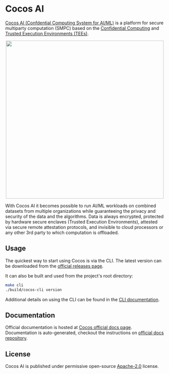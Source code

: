 # Cocos AI
[Cocos AI (Confdential Computing System for AI/ML)][cocos] is a platform for secure multiparty computation (SMPC)
based on the [Confidential Computing][cc] and [Trusted Execution Environments (TEEs)][tee].

<p align="center">
  <img src="https://cocos.ai/images/Collaborative%20AI.drawio.svg" width="500" height="500">
</p>

With Cocos AI it becomes possible to run AI/ML workloads on combined datasets from multiple organizations
while guaranteeing the privacy and security of the data and the algorithms.
Data is always encrypted, protected by hardware secure enclaves (Trusted Execution Environments),
attested via secure remote attestation protocols, and invisible to cloud processors or any other
3rd party to which computation is offloaded.

## Usage

The quickest way to start using Cocos is via the CLI. The latest version can be downloaded from the [official releases page][rel].

It can also be built and used from the project's root directory:

```bash
make cli
./build/cocos-cli version
```

Additional details on using the CLI can be found in the [CLI documentation](https://docs.cocos.ai/cli).

## Documentation

Official documentation is hosted at [Cocos official docs page][docs]. Documentation is auto-generated, checkout the instructions on [official docs repository](https://github.com/ultravioletrs/docs).

## License
Cocos AI is published under permissive open-source [Apache-2.0](LICENSE) license.

[cc]: https://confidentialcomputing.io/white-papers-reports/
[cocos]: https://cocos.ai/
[rel]: https://github.com/ultraviolet/cocos/releases
[tee]: https://en.wikipedia.org/wiki/Trusted_execution_environment
[docs]: https://docs.cocos.ultraviolet.rs
[rel]: https://github.com/ultravioletrs/cocos/releases

